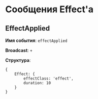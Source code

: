 # Сообщения Effect'a

## EffectApplied
**Имя события**: `effectApplied`

**Broadcast**: `+`

**Структура**:
```
{
    Effect: {
        effectClass: 'effect',
        duration: 10
    }
}